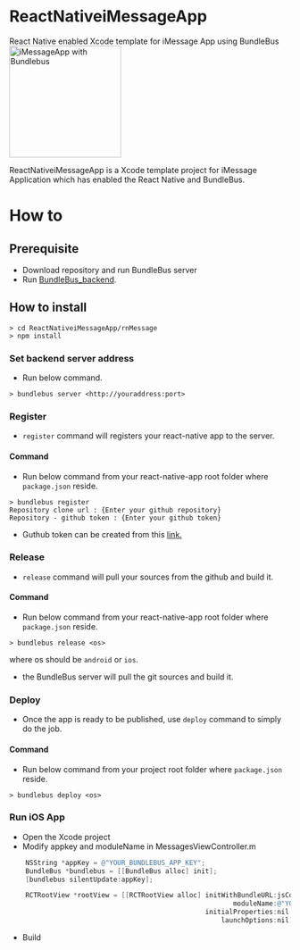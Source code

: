 # ReactNativeiMessageApp
React Native enabled Xcode template for iMessage App using BundleBus
<br>
<img src="https://github.com/zenome/ReactNativeiMessageApp/blob/master/screenshot/iMessage_with_BundleBus.png" alt="iMessageApp with Bundlebus" width="200" />

ReactNativeiMessageApp is a Xcode template project for iMessage Application which has enabled the React Native and BundleBus.

# How to

## Prerequisite ##
* Download repository and run BundleBus server
* Run [BundleBus_backend](https://github.com/zenome/BundleBus_backend).

## How to install ##
~~~
> cd ReactNativeiMessageApp/rnMessage
> npm install
~~~

### Set backend server address
* Run below command.
~~~~
> bundlebus server <http://youraddress:port>
~~~~

### Register ###
* `register` command will registers your react-native app to the server.

#### Command 
* Run below command from your react-native-app root folder where `package.json` reside.
~~~
> bundlebus register
Repository clone url : {Enter your github repository}
Repository - github token : {Enter your github token}
~~~
* Guthub token can be created from this [link.](https://help.github.com/articles/creating-an-access-token-for-command-line-use/)

### Release ###
* `release` command will pull your sources from the github and build it.

#### Command
* Run below command from your react-native-app root folder where `package.json` reside.
~~~
> bundlebus release <os>
~~~
where os should be `android` or `ios`.
* the BundleBus server will pull the git sources and build it.

### Deploy ###
* Once the app is ready to be published, use `deploy` command to simply do the job.

#### Command
* Run below command from your project root folder where `package.json` reside.
~~~~
> bundlebus deploy <os>
~~~~

### Run iOS App
* Open the Xcode project
* Modify appkey and moduleName in MessagesViewController.m
```objectivec
    NSString *appKey = @"YOUR_BUNDLEBUS_APP_KEY";
    BundleBus *bundlebus = [[BundleBus alloc] init];
    [bundlebus silentUpdate:appKey];
```
```objectivec
    RCTRootView *rootView = [[RCTRootView alloc] initWithBundleURL:jsCodeLocation
                                                        moduleName:@"YOUR_REACTNATIVE_APP_NAME"
                                                 initialProperties:nil
                                                     launchOptions:nil];

```
* Build
